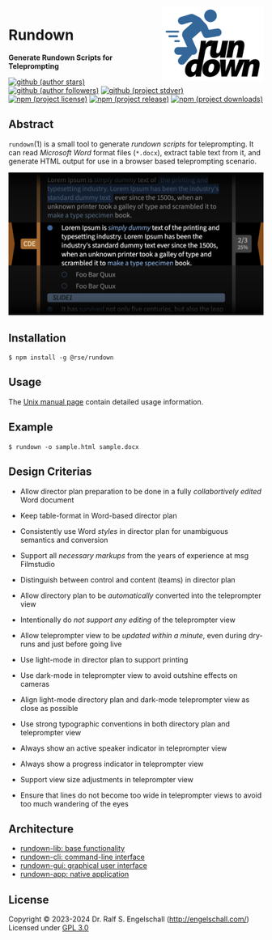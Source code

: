 
<img src="https://raw.githubusercontent.com/rse/rundown/master/etc/rundown-logo.svg" width="200" align="right" alt=""/>

Rundown
=======

**Generate Rundown Scripts for Teleprompting**

[![github (author stars)](https://img.shields.io/github/stars/rse?logo=github&label=author%20stars&color=%233377aa)](https://github.com/rse)
[![github (author followers)](https://img.shields.io/github/followers/rse?label=author%20followers&logo=github&color=%234477aa)](https://github.com/rse)
[![github (project stdver)](https://img.shields.io/github/package-json/stdver/rse/rundown?logo=github&label=project%20stdver&color=%234477aa&cacheSeconds=900)](https://github.com/rse/rundown)
<br/>
[![npm (project license)](https://img.shields.io/npm/l/rundown?logo=npm&label=npm%20license&color=%23cc3333)](https://npmjs.com/@rse/rundown)
[![npm (project release)](https://img.shields.io/npm/v/rundown?logo=npm&label=npm%20release&color=%23cc3333)](https://npmjs.com/@rse/rundown)
[![npm (project downloads)](https://img.shields.io/npm/dm/rundown?logo=npm&label=npm%20downloads&color=%23cc3333)](https://npmjs.com/@rse/rundown)

Abstract
--------

`rundown`(1) is a small tool to generate *rundown scripts* for
teleprompting. It can read *Microsoft Word* format files (`*.docx`),
extract table text from it, and generate HTML output for use in a
browser based teleprompting scenario.

![screenshot](doc/screenshot.png)

Installation
------------

```
$ npm install -g @rse/rundown
```

Usage
-----

The [Unix manual page](https://github.com/rse/rundown/blob/master/cli/rundown.md) contain
detailed usage information.

Example
--------

```
$ rundown -o sample.html sample.docx
```

Design Criterias
----------------

- Allow director plan preparation to be done in a fully *collabortively edited* Word document
- Keep table-format in Word-based director plan

- Consistently use Word *styles* in director plan for unambiguous semantics and conversion 
- Support all *necessary markups* from the years of experience at msg Filmstudio
- Distinguish between control and content (teams) in director plan

- Allow directory plan to be *automatically* converted into the teleprompter view
- Intentionally do *not support any editing* of the teleprompter view
- Allow teleprompter view to be *updated within a minute*, even during dry-runs and just before going live

- Use light-mode in director plan to support printing
- Use dark-mode in teleprompter view to avoid outshine effects on cameras
- Align light-mode directory plan and dark-mode teleprompter view as close as possible
- Use strong typographic conventions in both directory plan and teleprompter view

- Always show an active speaker indicator in teleprompter view
- Always show a progress indicator in teleprompter view
- Support view size adjustments in teleprompter view
- Ensure that lines do not become too wide in teleprompter views to avoid too much wandering of the eyes

Architecture
------------

- [rundown-lib: base functionality](rundown-lib/)
- [rundown-cli: command-line interface](rundown-cli/)
- [rundown-gui: graphical user interface](rundown-gui/)
- [rundown-app: native application](rundown-app/)

License
-------

Copyright &copy; 2023-2024 Dr. Ralf S. Engelschall (http://engelschall.com/)<br/>
Licensed under [GPL 3.0](https://spdx.org/licenses/GPL-3.0-only)

